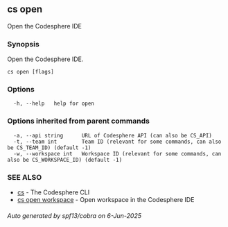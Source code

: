 ## cs open

Open the Codesphere IDE

### Synopsis

Open the Codesphere IDE.

```
cs open [flags]
```

### Options

```
  -h, --help   help for open
```

### Options inherited from parent commands

```
  -a, --api string      URL of Codesphere API (can also be CS_API)
  -t, --team int        Team ID (relevant for some commands, can also be CS_TEAM_ID) (default -1)
  -w, --workspace int   Workspace ID (relevant for some commands, can also be CS_WORKSPACE_ID) (default -1)
```

### SEE ALSO

* [cs](cs.md)	 - The Codesphere CLI
* [cs open workspace](cs_open_workspace.md)	 - Open workspace in the Codesphere IDE

###### Auto generated by spf13/cobra on 6-Jun-2025
